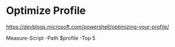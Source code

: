 # Optimize Profile

https://devblogs.microsoft.com/powershell/optimizing-your-profile/

Measure-Script -Path $profile -Top 5

